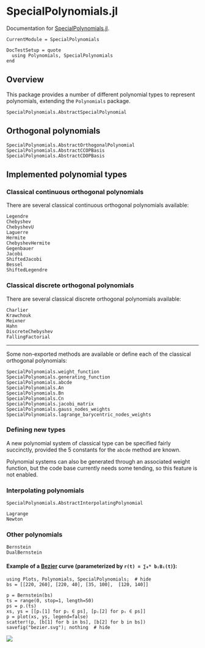 # SpecialPolynomials.jl

Documentation for [SpecialPolynomials.jl](https://github.com/jverzani/SpecialPolynomials.jl).



```@meta
CurrentModule = SpecialPolynomials
```


```@meta
DocTestSetup = quote
  using Polynomials, SpecialPolynomials
end
```

## Overview

This package provides a number of different polynomial types to
represent polynomials, extending the `Polynomials` package.

```@docs
SpecialPolynomials.AbstractSpecialPolynomial
```

## Orthogonal polynomials

```@docs
SpecialPolynomials.AbstractOrthogonalPolynomial
SpecialPolynomials.AbstractCCOPBasis
SpecialPolynomials.AbstractCDOPBasis
```

## Implemented polynomial  types

### Classical continuous orthogonal polynomials

There are  several classical continuous  orthogonal polynomials available:

```@docs
Legendre
Chebyshev
ChebyshevU
Laguerre
Hermite
ChebyshevHermite
Gegenbauer
Jacobi
ShiftedJacobi
Bessel
ShiftedLegendre
```

### Classical discrete orthogonal polynomials

There are  several classical discrete  orthogonal polynomials available:

```@docs
Charlier
Krawchouk
Meixner
Hahn
DiscreteChebyshev
FallingFactorial
```


----

Some non-exported methods are available or define each of  the classical orthogonal polynomials:

```@docs
SpecialPolynomials.weight_function
SpecialPolynomials.generating_function
SpecialPolynomials.abcde
SpecialPolynomials.An
SpecialPolynomials.Bn
SpecialPolynomials.Cn
SpecialPolynomials.jacobi_matrix
SpecialPolynomials.gauss_nodes_weights
SpecialPolynomials.lagrange_barycentric_nodes_weights
```

### Defining new types

A new polynomial system  of classical type can  be specified fairly  succinctly,  provided the 5 constants  for the  `abcde`  method are known.

Polynomial systems  can also be generated  through  an associated weight function, but the code base currently needs some tending, so this feature is not enabled.

### Interpolating polynomials

```@docs
SpecialPolynomials.AbstractInterpolatingPolynomial
```

```@docs
Lagrange
Newton
```

### Other polynomials

```@docs
Bernstein
DualBernstein
```

#### Example of a [Bezier](https://pomax.github.io/bezierinfo/) curve (parameterized by `r(t) = ∑₀ᴺ bᵢBᵢ(t)`):

```@example
using Plots, Polynomials, SpecialPolynomials;  # hide
bs = [[220, 260], [220, 40], [35, 100],  [120, 140]]

p = Bernstein(bs)
ts = range(0, stop=1, length=50)
ps = p.(ts)
xs, ys = [[pᵢ[1] for pᵢ ∈ ps], [pᵢ[2] for pᵢ ∈ ps]]
p = plot(xs, ys, legend=false)
scatter!(p, [b[1] for b in bs], [b[2] for b in bs])
savefig("bezier.svg"); nothing  # hide
```

![](bezier.svg)
